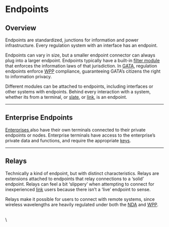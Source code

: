 # Endpoints

## Overview

Endpoints are standardized, junctions for information and power infrastructure. Every regulation system with an interface has an endpoint.

Endpoints can vary in size, but a smaller endpoint connector can always plug into a larger endpoint. Endpoints typically have a built-in [filter module](asimovian-architecture.md#filter-modules) that enforces the information laws of that jurisdiction. In [GATA](../../nations/gata/), regulation endpoints enforce [WPP](../../nations/gata/institutions/atlan-information-control-aic.md#whole-privacy-protection-act) compliance, guaranteeing GATA’s citizens the right to information privacy.

Different modules can be attached to endpoints, including interfaces or other systems with endpoints. Behind every interaction with a system, whether its from a terminal, or [slate](slates.md), or [link](links.md), is an endpoint.

***

## Enterprise Endpoints

[Enterprises ](../../nations/gata/enterprise/)also have their own terminals connected to their private endpoints or nodes. Enterprise terminals have access to the enterprise’s private data and functions, and require the appropriate [keys](../../nations/gata/politics/keys.md).

***

## **Relays**

Technically a kind of endpoint, but with distinct characteristics. Relays are extensions attached to endpoints that relay connections to a ‘solid’ endpoint. Relays can feel a bit ‘slippery’ when attempting to connect for inexperienced [link](links.md) users because there isn’t a ‘live’ endpoint to sense.

Relays make it possible for users to connect with remote systems, since wireless wavelengths are heavily regulated under both the [NDA](../../nations/gata/politics/the-new-dawn-accords.md) and [WPP](../../nations/gata/institutions/atlan-information-control-aic.md#whole-privacy-protection-act).

\
\
